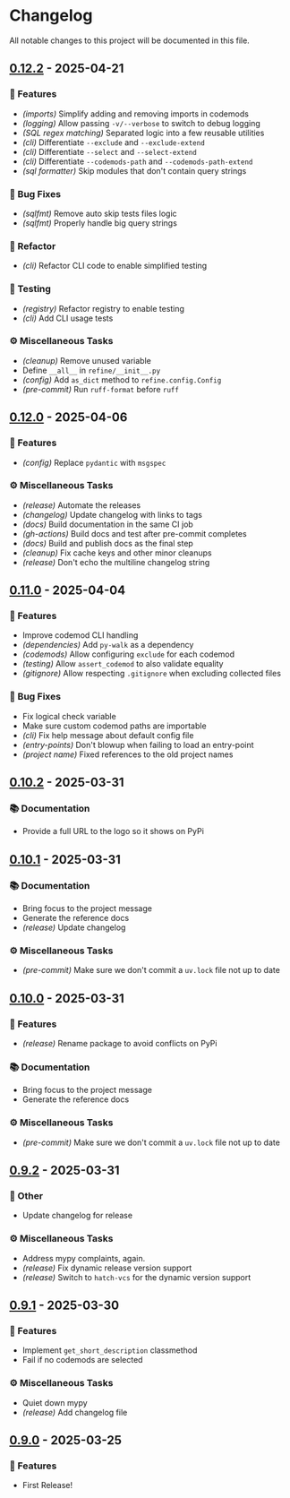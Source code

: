 # Changelog

All notable changes to this project will be documented in this file.

## [0.12.2](https://github.com/s0undt3ch/refine/releases/tag/0.12.2) - 2025-04-21

### 🚀 Features

- *(imports)* Simplify adding and removing imports in codemods
- *(logging)* Allow passing `-v/--verbose` to switch to debug logging
- *(SQL regex matching)* Separated logic into a few reusable utilities
- *(cli)* Differentiate `--exclude` and `--exclude-extend`
- *(cli)* Differentiate `--select` and `--select-extend`
- *(cli)* Differentiate `--codemods-path` and `--codemods-path-extend`
- *(sql formatter)* Skip modules that don't contain query strings

### 🐛 Bug Fixes

- *(sqlfmt)* Remove auto skip tests files logic
- *(sqlfmt)* Properly handle big query strings

### 🚜 Refactor

- *(cli)* Refactor CLI code to enable simplified testing

### 🧪 Testing

- *(registry)* Refactor registry to enable testing
- *(cli)* Add CLI usage tests

### ⚙️ Miscellaneous Tasks

- *(cleanup)* Remove unused variable
- Define `__all__` in `refine/__init__.py`
- *(config)* Add `as_dict` method to `refine.config.Config`
- *(pre-commit)* Run `ruff-format` before `ruff`

## [0.12.0](https://github.com/s0undt3ch/refine/releases/tag/0.12.0) - 2025-04-06

### 🚀 Features

- *(config)* Replace `pydantic` with `msgspec`

### ⚙️ Miscellaneous Tasks

- *(release)* Automate the releases
- *(changelog)* Update changelog with links to tags
- *(docs)* Build documentation in the same CI job
- *(gh-actions)* Build docs and test after pre-commit completes
- *(docs)* Build and publish docs as the final step
- *(cleanup)* Fix cache keys and other minor cleanups
- *(release)* Don't echo the multiline changelog string

## [0.11.0](https://github.com/s0undt3ch/refine/releases/tag/0.11.0) - 2025-04-04

### 🚀 Features

- Improve codemod CLI handling
- *(dependencies)* Add `py-walk` as a dependency
- *(codemods)* Allow configuring `exclude` for each codemod
- *(testing)* Allow `assert_codemod` to also validate equality
- *(gitignore)* Allow respecting `.gitignore` when excluding collected files

### 🐛 Bug Fixes

- Fix logical check variable
- Make sure custom codemod paths are importable
- *(cli)* Fix help message about default config file
- *(entry-points)* Don't blowup when failing to load an entry-point
- *(project name)* Fixed references to the old project names

## [0.10.2](https://github.com/s0undt3ch/refine/releases/tag/0.10.2) - 2025-03-31

### 📚 Documentation

- Provide a full URL to the logo so it shows on PyPi

## [0.10.1](https://github.com/s0undt3ch/refine/releases/tag/0.10.1) - 2025-03-31

### 📚 Documentation

- Bring focus to the project message
- Generate the reference docs
- *(release)* Update changelog

### ⚙️ Miscellaneous Tasks

- *(pre-commit)* Make sure we don't commit a `uv.lock` file not up to date

## [0.10.0](https://github.com/s0undt3ch/refine/releases/tag/0.10.0) - 2025-03-31

### 🚀 Features

- *(release)* Rename package to avoid conflicts on PyPi

### 📚 Documentation

- Bring focus to the project message
- Generate the reference docs

### ⚙️ Miscellaneous Tasks

- *(pre-commit)* Make sure we don't commit a `uv.lock` file not up to date

## [0.9.2](https://github.com/s0undt3ch/refine/releases/tag/0.9.2) - 2025-03-31

### 💼 Other

- Update changelog for release

### ⚙️ Miscellaneous Tasks

- Address mypy complaints, again.
- *(release)* Fix dynamic release version support
- *(release)* Switch to `hatch-vcs` for the dynamic version support

## [0.9.1](https://github.com/s0undt3ch/refine/releases/tag/0.9.1) - 2025-03-30

### 🚀 Features

- Implement `get_short_description` classmethod
- Fail if no codemods are selected

### ⚙️ Miscellaneous Tasks

- Quiet down mypy
- *(release)* Add changelog file

## [0.9.0](https://github.com/s0undt3ch/refine/releases/tag/0.9.0) - 2025-03-25

### 🚀 Features

- First Release!

<!-- generated by git-cliff -->
